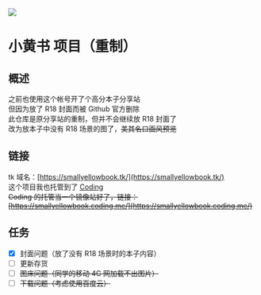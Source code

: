 <a href="https://discord.gg/J9r8748" target="discord">
  <img src="https://discordapp.com/api/guilds/440159371859722240/widget.png?style=banner2">
</a>

# 小黄书 项目（重制）  
## 概述  
之前也使用这个帐号开了个高分本子分享站  
但因为放了 R18 封面而被 Github 官方删除  
此仓库是原分享站的重制，但并不会继续放 R18 封面了  
改为放本子中没有 R18 场景的图了，~~美其名曰画风预览~~
## 链接  
tk 域名：[https://smallyellowbook.tk/](https://smallyellowbook.tk/)  
这个项目我也托管到了 [Coding](https://coding.net/u/SmallYellowBook/p/SmallYellowBook.coding.me)  
~~Coding 的托管当一个镜像站好了，链接：[https://smallyellowbook.coding.me/](https://smallyellowbook.coding.me/)~~  
## 任务  
 - [x] 封面问题（放了没有 R18 场景时的本子内容）  
 - [ ] 更新存货  
 - [ ] ~~图床问题（同学的移动 4G 网加载不出图片）~~  
 - [ ] ~~下载问题（考虑使用百度云）~~  
